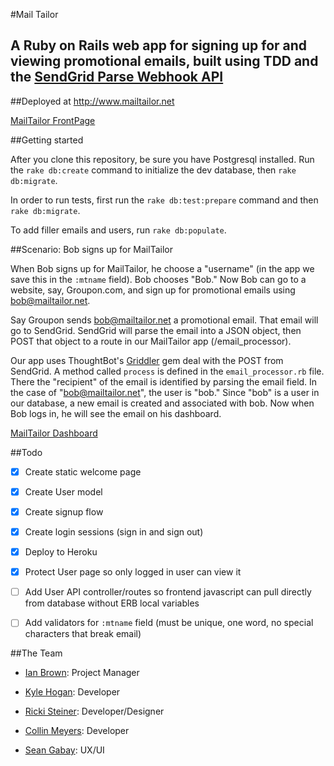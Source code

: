 #Mail Tailor
## A Ruby on Rails web app for signing up for and viewing promotional emails, built using TDD and the [SendGrid Parse Webhook API](https://sendgrid.com/docs/API_Reference/Webhooks/parse.html)

##Deployed at http://www.mailtailor.net

[MailTailor FrontPage](https://raw.github.com/Erstwhile-Earthworms/mail-tailor/app/assets/images/MailTailorFrontPageScreenshot.png)

##Getting started

After you clone this repository, be sure you have Postgresql installed.  Run the `rake db:create` command to initialize the dev database, then `rake db:migrate`.

In order to run tests, first run the `rake db:test:prepare` command and then `rake db:migrate`.

To add filler emails and users, run `rake db:populate`.  

##Scenario:  Bob signs up for MailTailor

When Bob signs up for MailTailor, he choose a "username" (in the app we save this in the `:mtname` field).  Bob chooses "Bob."  Now Bob can go to a website, say, Groupon.com, and sign up for promotional emails using bob@mailtailor.net.

Say Groupon sends bob@mailtailor.net a promotional email.  That email will go to SendGrid.  SendGrid will parse the email into a JSON object, then POST that object to a route in our MailTailor app (/email_processor).

Our app uses ThoughtBot's [Griddler](https://github.com/thoughtbot/griddler) gem deal with the POST from SendGrid.  A method called `process` is defined in the `email_processor.rb` file.  There the "recipient" of the email is identified by parsing the email field. In the case of "bob@mailtailor.net", the user is "bob."   Since "bob" is a user in our database, a new email is created and associated with bob.  Now when Bob logs in, he will see the email on his dashboard.

[MailTailor Dashboard](https://raw.github.com/Erstwhile-Earthworms/mail-tailor/app/assets/images/MailTailorDashboardScreenshot.png)


##Todo

-  [X]  Create static welcome page

-  [X]  Create User model

-  [X]  Create signup flow

-  [X]  Create login sessions (sign in and sign out)

-  [X]  Deploy to Heroku

-  [X]  Protect User page so only logged in user can view it

-  [ ]  Add User API controller/routes so frontend javascript can pull directly from database without ERB local variables

-  [ ]  Add validators for `:mtname` field (must be unique, one word, no special characters that break email)

##The Team

-  [Ian Brown](www.linkedin.com/in/ianmichaelbrown/en):  Project Manager

-  [Kyle Hogan](https://github.com/kyle1980):  Developer

-  [Ricki Steiner](https://github.com/Rickisteiner):  Developer/Designer

-  [Collin Meyers](https://github.com/cfmeyers):  Developer

-  [Sean Gabay](http://www.linkedin.com/pub/sean-gabay/53/a35/2a1/en):  UX/UI





